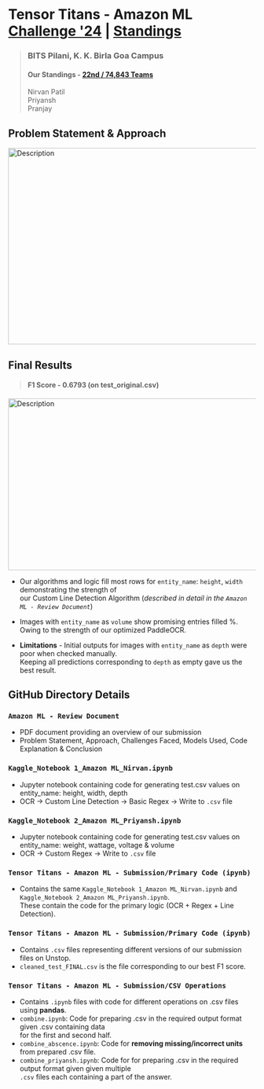 # Tensor Titans - Amazon ML [Challenge '24](https://unstop.com/hackathons/amazon-ml-challenge-amazon-1100713/coding-challenge/200089) | [Standings](https://unstop.com/hackathons/amazon-ml-challenge-amazon-1100713/coding-challenge/200089)
> ### BITS Pilani, K. K. Birla Goa Campus <br>
> #### Our Standings - [**22nd / 74,843 Teams**](https://unstop.com/hackathons/amazon-ml-challenge-amazon-1100713/coding-challenge/200089)
> Nirvan Patil  <br>
> Priyansh <br>
> Pranjay

## Problem Statement & Approach
<img src="https://github.com/user-attachments/assets/1e8d218e-6669-4cef-b6a0-992168af053c" alt="Description" width="750" height="400">

## Final Results 
> #### F1 Score - **0.6793** (on test_original.csv)

<img src="https://github.com/user-attachments/assets/307af941-7d46-47c3-827e-1c07ea70e5b8" alt="Description" width="750" height="350">

* Our algorithms and logic fill most rows for `entity_name`: `height`, `width` demonstrating the strength of <br>
our Custom Line Detection Algorithm (_described in detail in the `Amazon ML - Review Document`_)

* Images with `entity_name` as `volume` show promising entries filled %. Owing to the strength of our optimized PaddleOCR.
  
* **Limitations** - Initial outputs for images with `entity_name` as `depth` were poor when checked manually. <br>
Keeping all predictions corresponding to `depth` as empty gave us the best result.


## GitHub Directory Details

### `Amazon ML - Review Document`
* PDF document providing an overview of our submission
* Problem Statement, Approach, Challenges Faced, Models Used, Code Explanation & Conclusion

### `Kaggle_Notebook 1_Amazon ML_Nirvan.ipynb`
* Jupyter notebook containing code for generating test.csv values on entity_name: height, width, depth
* OCR -> Custom Line Detection -> Basic Regex -> Write to `.csv` file

### `Kaggle_Notebook 2_Amazon ML_Priyansh.ipynb`
* Jupyter notebook containing code for generating test.csv values on entity_name: weight, wattage, voltage & volume
* OCR -> Custom Regex -> Write to `.csv` file

### `Tensor Titans - Amazon ML - Submission/Primary Code (ipynb)`
* Contains the same `Kaggle_Notebook 1_Amazon ML_Nirvan.ipynb` and `Kaggle_Notebook 2_Amazon ML_Priyansh.ipynb`. <br>
These contain the code for the primary logic (OCR + Regex + Line Detection).

### `Tensor Titans - Amazon ML - Submission/Primary Code (ipynb)`
* Contains `.csv` files representing different versions of our submission files on Unstop.
* `cleaned_test_FINAL.csv` is the file corresponding to our best F1 score.

### `Tensor Titans - Amazon ML - Submission/CSV Operations`
* Contains `.ipynb` files with code for different operations on .csv files using **pandas**.
* `combine.ipynb`: Code for preparing .csv in the required output format given .csv containing data <br>
for the first and second half.
* `combine_abscence.ipynb`: Code for **removing missing/incorrect units** from prepared .csv file.
* `combine_priyansh.ipynb`: Code for for preparing .csv in the required output format given given multiple <br>
`.csv` files each containing a part of the answer.
